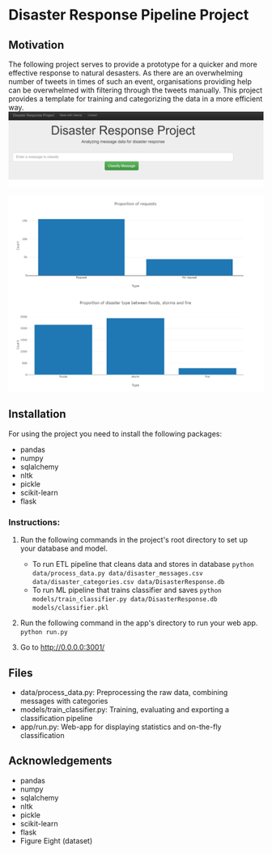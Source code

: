 # Disaster Response Pipeline Project

## Motivation
The following project serves to provide a prototype for a quicker and more effective response to natural desasters.
As there are an overwhelming number of tweets in times of such an event, organisations providing help can be overwhelmed with filtering through the tweets manually.
This project provides a template for training and categorizing the data in a more efficient way.
![On the fly classification](app/screenshots/top_landing.png)

![Statistics](app/screenshots/statistics_landing.png)

## Installation
For using the project you need to install the following packages:
- pandas
- numpy
- sqlalchemy
- nltk
- pickle
- scikit-learn
- flask 

### Instructions:
1. Run the following commands in the project's root directory to set up your database and model.

    - To run ETL pipeline that cleans data and stores in database
        `python data/process_data.py data/disaster_messages.csv data/disaster_categories.csv data/DisasterResponse.db`
    - To run ML pipeline that trains classifier and saves
        `python models/train_classifier.py data/DisasterResponse.db models/classifier.pkl`

2. Run the following command in the app's directory to run your web app.
    `python run.py`

3. Go to http://0.0.0.0:3001/

## Files
- data/process_data.py: Preprocessing the raw data, combining messages with categories
- models/train_classifier.py: Training, evaluating and exporting a classification pipeline
- app/run.py: Web-app for displaying statistics and on-the-fly classification

## Acknowledgements
- pandas
- numpy
- sqlalchemy
- nltk
- pickle
- scikit-learn
- flask
- Figure Eight (dataset)